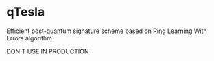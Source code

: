 # qTesla
Efficient post-quantum signature scheme based on Ring Learning With Errors algorithm

DON'T USE IN PRODUCTION
